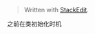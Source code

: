


> Written with [StackEdit](https://stackedit.io/).

之前在类初始化时机
<!--stackedit_data:
eyJoaXN0b3J5IjpbMTgyMTM0NTI1LDczMDk5ODExNl19
-->
